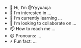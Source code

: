 - 👋 Hi, I’m @Yyyuauja
- 👀 I’m interested in ...
- 🌱 I’m currently learning ...
- 💞️ I’m looking to collaborate on ...
- 📫 How to reach me ...
- 😄 Pronouns: ...
- ⚡ Fun fact: ...

<!---
Yyyuauja/Yyyuauja is a ✨ special ✨ repository because its `README.md` (this file) appears on your GitHub profile.
You can click the Preview link to take a look at your changes.
-
